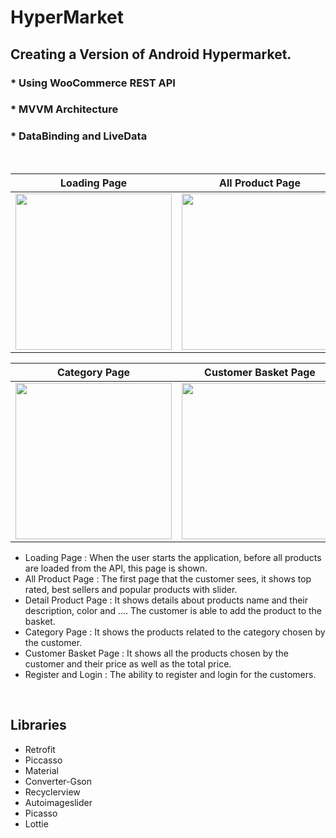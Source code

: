 # HyperMarket
## Creating a Version of Android Hypermarket.
### * Using WooCommerce REST API
### * MVVM Architecture
### * DataBinding and LiveData
<br>

| Loading Page | All Product Page | Detail Product Page |
|--|--|--|
| <img src="https://uupload.ir/files/oa0k_digi6.jpg" width=250px> | <img src="https://uupload.ir/files/fh25_digi1.jpg" width=250px> | <img src="https://uupload.ir/files/jwyw_digi4.jpg" width=250px> |

| Category Page| Customer Basket Page | Register and Login |
|--|--|--|
| <img src="https://uupload.ir/files/9jyg_digi2.jpg" width=250px> | <img src="https://uupload.ir/files/dn88_digi5.jpg" width=250px> | <img src="https://uupload.ir/files/cbu2_digi7.jpg" width=250px> | 


 * Loading Page : When the user starts the application, before all products are loaded from the API, this page is shown.
 * All Product Page :  The first page that the customer sees, it shows top rated, best sellers and popular products with slider.
 * Detail Product Page :  It shows details about products name and their description, color and .... The customer is able to add the product to the basket.
 * Category Page :  It shows the products related to the category chosen by the customer.
 * Customer Basket Page : It shows all the products chosen by the customer and their price as well as the total price.
 * Register and Login : The ability to register and login for the customers.

<br>

 ## Libraries
 - Retrofit
 - Piccasso
 - Material
 - Converter-Gson
 - Recyclerview
 - Autoimageslider
 - Picasso
 - Lottie
